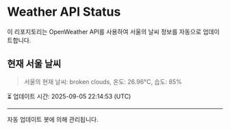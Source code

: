 
# Weather API Status

이 리포지토리는 OpenWeather API를 사용하여 서울의 날씨 정보를 자동으로 업데이트합니다.

## 현재 서울 날씨
> 서울의 현재 날씨: broken clouds, 온도: 26.96°C, 습도: 85%

⏳ 업데이트 시간: 2025-09-05 22:14:53 (UTC)

---
자동 업데이트 봇에 의해 관리됩니다.
